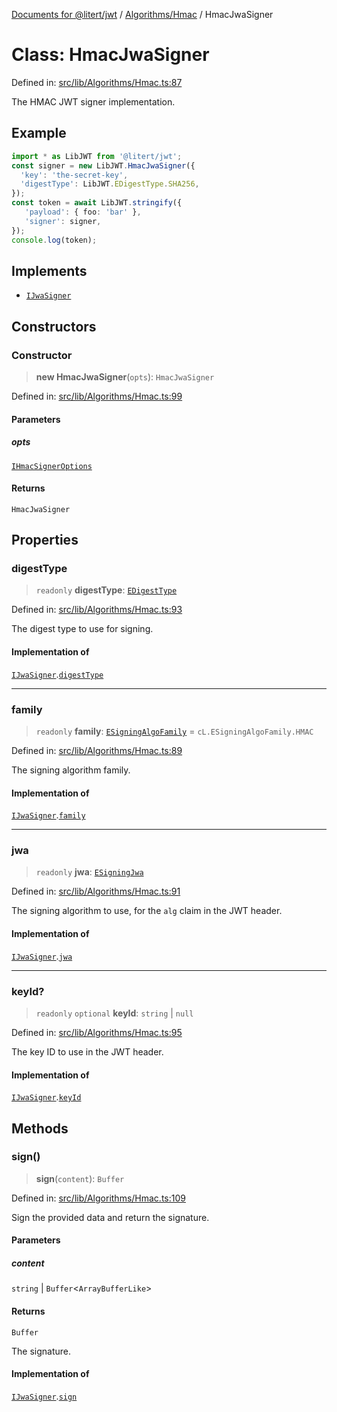 [Documents for @litert/jwt](../../../index.md) / [Algorithms/Hmac](../index.md) / HmacJwaSigner

# Class: HmacJwaSigner

Defined in: [src/lib/Algorithms/Hmac.ts:87](https://github.com/litert/jwt.js/blob/master/src/lib/Algorithms/Hmac.ts#L87)

The HMAC JWT signer implementation.

## Example

```ts
import * as LibJWT from '@litert/jwt';
const signer = new LibJWT.HmacJwaSigner({
  'key': 'the-secret-key',
  'digestType': LibJWT.EDigestType.SHA256,
});
const token = await LibJWT.stringify({
   'payload': { foo: 'bar' },
   'signer': signer,
});
console.log(token);
```

## Implements

- [`IJwaSigner`](../../../Types/interfaces/IJwaSigner.md)

## Constructors

### Constructor

> **new HmacJwaSigner**(`opts`): `HmacJwaSigner`

Defined in: [src/lib/Algorithms/Hmac.ts:99](https://github.com/litert/jwt.js/blob/master/src/lib/Algorithms/Hmac.ts#L99)

#### Parameters

##### opts

[`IHmacSignerOptions`](../interfaces/IHmacSignerOptions.md)

#### Returns

`HmacJwaSigner`

## Properties

### digestType

> `readonly` **digestType**: [`EDigestType`](../../../Constants/enumerations/EDigestType.md)

Defined in: [src/lib/Algorithms/Hmac.ts:93](https://github.com/litert/jwt.js/blob/master/src/lib/Algorithms/Hmac.ts#L93)

The digest type to use for signing.

#### Implementation of

[`IJwaSigner`](../../../Types/interfaces/IJwaSigner.md).[`digestType`](../../../Types/interfaces/IJwaSigner.md#digesttype)

***

### family

> `readonly` **family**: [`ESigningAlgoFamily`](../../../Constants/enumerations/ESigningAlgoFamily.md) = `cL.ESigningAlgoFamily.HMAC`

Defined in: [src/lib/Algorithms/Hmac.ts:89](https://github.com/litert/jwt.js/blob/master/src/lib/Algorithms/Hmac.ts#L89)

The signing algorithm family.

#### Implementation of

[`IJwaSigner`](../../../Types/interfaces/IJwaSigner.md).[`family`](../../../Types/interfaces/IJwaSigner.md#family)

***

### jwa

> `readonly` **jwa**: [`ESigningJwa`](../../../Constants/enumerations/ESigningJwa.md)

Defined in: [src/lib/Algorithms/Hmac.ts:91](https://github.com/litert/jwt.js/blob/master/src/lib/Algorithms/Hmac.ts#L91)

The signing algorithm to use, for the `alg` claim in the JWT header.

#### Implementation of

[`IJwaSigner`](../../../Types/interfaces/IJwaSigner.md).[`jwa`](../../../Types/interfaces/IJwaSigner.md#jwa)

***

### keyId?

> `readonly` `optional` **keyId**: `string` \| `null`

Defined in: [src/lib/Algorithms/Hmac.ts:95](https://github.com/litert/jwt.js/blob/master/src/lib/Algorithms/Hmac.ts#L95)

The key ID to use in the JWT header.

#### Implementation of

[`IJwaSigner`](../../../Types/interfaces/IJwaSigner.md).[`keyId`](../../../Types/interfaces/IJwaSigner.md#keyid)

## Methods

### sign()

> **sign**(`content`): `Buffer`

Defined in: [src/lib/Algorithms/Hmac.ts:109](https://github.com/litert/jwt.js/blob/master/src/lib/Algorithms/Hmac.ts#L109)

Sign the provided data and return the signature.

#### Parameters

##### content

`string` | `Buffer`\<`ArrayBufferLike`\>

#### Returns

`Buffer`

The signature.

#### Implementation of

[`IJwaSigner`](../../../Types/interfaces/IJwaSigner.md).[`sign`](../../../Types/interfaces/IJwaSigner.md#sign)
